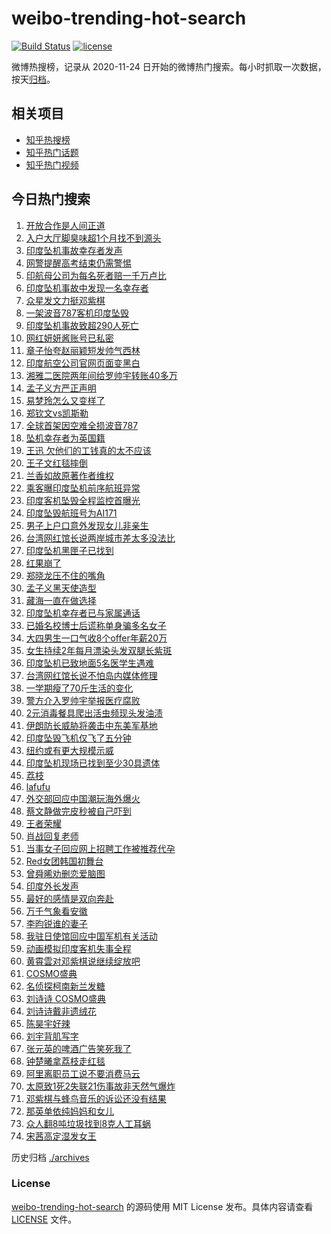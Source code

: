# weibo-trending-hot-search

[![Build Status](https://github.com/justjavac/weibo-trending-hot-search/workflows/ci/badge.svg?branch=master)](https://github.com/justjavac/weibo-trending-hot-search/actions)
[![license](https://img.shields.io/github/license/justjavac/weibo-trending-hot-search)](https://github.com/justjavac/weibo-trending-hot-search/blob/master/LICENSE)

微博热搜榜，记录从 2020-11-24 日开始的微博热门搜索。每小时抓取一次数据，按天[归档](./archives)。

## 相关项目

- [知乎热搜榜](https://github.com/justjavac/zhihu-trending-top-search)
- [知乎热门话题](https://github.com/justjavac/zhihu-trending-hot-questions)
- [知乎热门视频](https://github.com/justjavac/zhihu-trending-hot-video)

## 今日热门搜索

<!-- BEGIN -->
<!-- 最后更新时间 Fri Jun 13 2025 05:20:29 GMT+0800 (China Standard Time) -->

1. [开放合作是人间正道](https://s.weibo.com//weibo?q=%23%E5%BC%80%E6%94%BE%E5%90%88%E4%BD%9C%E6%98%AF%E4%BA%BA%E9%97%B4%E6%AD%A3%E9%81%93%23&Refer=new_time)
1. [入户大厅脚臭味超1个月找不到源头](https://s.weibo.com//weibo?q=%23%E5%85%A5%E6%88%B7%E5%A4%A7%E5%8E%85%E8%84%9A%E8%87%AD%E5%91%B3%E8%B6%851%E4%B8%AA%E6%9C%88%E6%89%BE%E4%B8%8D%E5%88%B0%E6%BA%90%E5%A4%B4%23&t=31&band_rank=2&Refer=top)
1. [印度坠机事故幸存者发声](https://s.weibo.com//weibo?q=%23%E5%8D%B0%E5%BA%A6%E5%9D%A0%E6%9C%BA%E4%BA%8B%E6%95%85%E5%B9%B8%E5%AD%98%E8%80%85%E5%8F%91%E5%A3%B0%23&t=31&band_rank=10&Refer=top)
1. [网警提醒高考结束仍需警惕](https://s.weibo.com//weibo?q=%23%E7%BD%91%E8%AD%A6%E6%8F%90%E9%86%92%E9%AB%98%E8%80%83%E7%BB%93%E6%9D%9F%E4%BB%8D%E9%9C%80%E8%AD%A6%E6%83%95%23&t=31&band_rank=3&Refer=top)
1. [印航母公司为每名死者赔一千万卢比](https://s.weibo.com//weibo?q=%23%E5%8D%B0%E8%88%AA%E6%AF%8D%E5%85%AC%E5%8F%B8%E4%B8%BA%E6%AF%8F%E5%90%8D%E6%AD%BB%E8%80%85%E8%B5%94%E4%B8%80%E5%8D%83%E4%B8%87%E5%8D%A2%E6%AF%94%23&t=31&band_rank=4&Refer=top)
1. [印度坠机事故中发现一名幸存者](https://s.weibo.com//weibo?q=%23%E5%8D%B0%E5%BA%A6%E5%9D%A0%E6%9C%BA%E4%BA%8B%E6%95%85%E4%B8%AD%E5%8F%91%E7%8E%B0%E4%B8%80%E5%90%8D%E5%B9%B8%E5%AD%98%E8%80%85%23&t=31&band_rank=1&Refer=top)
1. [众星发文力挺邓紫棋](https://s.weibo.com//weibo?q=%23%E4%BC%97%E6%98%9F%E5%8F%91%E6%96%87%E5%8A%9B%E6%8C%BA%E9%82%93%E7%B4%AB%E6%A3%8B%23&t=31&band_rank=7&Refer=top)
1. [一架波音787客机印度坠毁](https://s.weibo.com//weibo?q=%23%E4%B8%80%E6%9E%B6%E6%B3%A2%E9%9F%B3787%E5%AE%A2%E6%9C%BA%E5%8D%B0%E5%BA%A6%E5%9D%A0%E6%AF%81%23&t=31&band_rank=8&Refer=top)
1. [印度坠机事故致超290人死亡](https://s.weibo.com//weibo?q=%23%E5%8D%B0%E5%BA%A6%E5%9D%A0%E6%9C%BA%E4%BA%8B%E6%95%85%E8%87%B4%E8%B6%85290%E4%BA%BA%E6%AD%BB%E4%BA%A1%23&t=31&band_rank=18&Refer=top)
1. [网红妍妍酱账号已私密](https://s.weibo.com//weibo?q=%23%E7%BD%91%E7%BA%A2%E5%A6%8D%E5%A6%8D%E9%85%B1%E8%B4%A6%E5%8F%B7%E5%B7%B2%E7%A7%81%E5%AF%86%23&t=31&band_rank=29&Refer=top)
1. [章子怡夸赵丽颖短发帅气西林](https://s.weibo.com//weibo?q=%23%E7%AB%A0%E5%AD%90%E6%80%A1%E5%A4%B8%E8%B5%B5%E4%B8%BD%E9%A2%96%E7%9F%AD%E5%8F%91%E5%B8%85%E6%B0%94%E8%A5%BF%E6%9E%97%23&t=31&band_rank=5&Refer=top)
1. [印度航空公司官网页面变黑白](https://s.weibo.com//weibo?q=%23%E5%8D%B0%E5%BA%A6%E8%88%AA%E7%A9%BA%E5%85%AC%E5%8F%B8%E5%AE%98%E7%BD%91%E9%A1%B5%E9%9D%A2%E5%8F%98%E9%BB%91%E7%99%BD%23&t=31&band_rank=11&Refer=top)
1. [湘雅二医院两年间给罗帅宇转账40多万](https://s.weibo.com//weibo?q=%23%E6%B9%98%E9%9B%85%E4%BA%8C%E5%8C%BB%E9%99%A2%E4%B8%A4%E5%B9%B4%E9%97%B4%E7%BB%99%E7%BD%97%E5%B8%85%E5%AE%87%E8%BD%AC%E8%B4%A640%E5%A4%9A%E4%B8%87%23&t=31&band_rank=11&Refer=top)
1. [孟子义方严正声明](https://s.weibo.com//weibo?q=%23%E5%AD%9F%E5%AD%90%E4%B9%89%E6%96%B9%E4%B8%A5%E6%AD%A3%E5%A3%B0%E6%98%8E%23&t=31&band_rank=12&Refer=top)
1. [易梦玲怎么又变样了](https://s.weibo.com//weibo?q=%23%E6%98%93%E6%A2%A6%E7%8E%B2%E6%80%8E%E4%B9%88%E5%8F%88%E5%8F%98%E6%A0%B7%E4%BA%86%23&t=31&band_rank=13&Refer=top)
1. [郑钦文vs凯斯勒](https://s.weibo.com//weibo?q=%23%E9%83%91%E9%92%A6%E6%96%87vs%E5%87%AF%E6%96%AF%E5%8B%92%23&t=31&band_rank=16&Refer=top)
1. [全球首架因空难全损波音787](https://s.weibo.com//weibo?q=%23%E5%85%A8%E7%90%83%E9%A6%96%E6%9E%B6%E5%9B%A0%E7%A9%BA%E9%9A%BE%E5%85%A8%E6%8D%9F%E6%B3%A2%E9%9F%B3787%23&t=31&band_rank=19&Refer=top)
1. [坠机幸存者为英国籍](https://s.weibo.com//weibo?q=%23%E5%9D%A0%E6%9C%BA%E5%B9%B8%E5%AD%98%E8%80%85%E4%B8%BA%E8%8B%B1%E5%9B%BD%E7%B1%8D%23&t=31&band_rank=39&Refer=top)
1. [王迅 欠他们的工钱真的太不应该](https://s.weibo.com//weibo?q=%E7%8E%8B%E8%BF%85%20%E6%AC%A0%E4%BB%96%E4%BB%AC%E7%9A%84%E5%B7%A5%E9%92%B1%E7%9C%9F%E7%9A%84%E5%A4%AA%E4%B8%8D%E5%BA%94%E8%AF%A5&t=31&band_rank=35&Refer=top)
1. [王子文红毯摔倒](https://s.weibo.com//weibo?q=%23%E7%8E%8B%E5%AD%90%E6%96%87%E7%BA%A2%E6%AF%AF%E6%91%94%E5%80%92%23&t=31&band_rank=17&Refer=top)
1. [兰香如故原著作者维权](https://s.weibo.com//weibo?q=%23%E5%85%B0%E9%A6%99%E5%A6%82%E6%95%85%E5%8E%9F%E8%91%97%E4%BD%9C%E8%80%85%E7%BB%B4%E6%9D%83%23&t=31&band_rank=19&Refer=top)
1. [乘客曝印度坠机前序航班异常](https://s.weibo.com//weibo?q=%23%E4%B9%98%E5%AE%A2%E6%9B%9D%E5%8D%B0%E5%BA%A6%E5%9D%A0%E6%9C%BA%E5%89%8D%E5%BA%8F%E8%88%AA%E7%8F%AD%E5%BC%82%E5%B8%B8%23&t=31&band_rank=16&Refer=top)
1. [印度客机坠毁全程监控首曝光](https://s.weibo.com//weibo?q=%23%E5%8D%B0%E5%BA%A6%E5%AE%A2%E6%9C%BA%E5%9D%A0%E6%AF%81%E5%85%A8%E7%A8%8B%E7%9B%91%E6%8E%A7%E9%A6%96%E6%9B%9D%E5%85%89%23&t=31&band_rank=10&Refer=top)
1. [印度坠毁航班号为AI171](https://s.weibo.com//weibo?q=%23%E5%8D%B0%E5%BA%A6%E5%9D%A0%E6%AF%81%E8%88%AA%E7%8F%AD%E5%8F%B7%E4%B8%BAAI171%23&t=31&band_rank=22&Refer=top)
1. [男子上户口意外发现女儿非亲生](https://s.weibo.com//weibo?q=%23%E7%94%B7%E5%AD%90%E4%B8%8A%E6%88%B7%E5%8F%A3%E6%84%8F%E5%A4%96%E5%8F%91%E7%8E%B0%E5%A5%B3%E5%84%BF%E9%9D%9E%E4%BA%B2%E7%94%9F%23&t=31&band_rank=44&Refer=top)
1. [台湾网红馆长说两岸城市差太多没法比](https://s.weibo.com//weibo?q=%23%E5%8F%B0%E6%B9%BE%E7%BD%91%E7%BA%A2%E9%A6%86%E9%95%BF%E8%AF%B4%E4%B8%A4%E5%B2%B8%E5%9F%8E%E5%B8%82%E5%B7%AE%E5%A4%AA%E5%A4%9A%E6%B2%A1%E6%B3%95%E6%AF%94%23&t=31&band_rank=31&Refer=top)
1. [印度坠机黑匣子已找到](https://s.weibo.com//weibo?q=%23%E5%8D%B0%E5%BA%A6%E5%9D%A0%E6%9C%BA%E9%BB%91%E5%8C%A3%E5%AD%90%E5%B7%B2%E6%89%BE%E5%88%B0%23&t=31&band_rank=10&Refer=top)
1. [红果崩了](https://s.weibo.com//weibo?q=%E7%BA%A2%E6%9E%9C%E5%B4%A9%E4%BA%86&t=31&band_rank=14&Refer=top)
1. [郑晓龙压不住的嘴角](https://s.weibo.com//weibo?q=%23%E9%83%91%E6%99%93%E9%BE%99%E5%8E%8B%E4%B8%8D%E4%BD%8F%E7%9A%84%E5%98%B4%E8%A7%92%23&t=31&band_rank=48&Refer=top)
1. [孟子义黑天使造型](https://s.weibo.com//weibo?q=%23%E5%AD%9F%E5%AD%90%E4%B9%89%E9%BB%91%E5%A4%A9%E4%BD%BF%E9%80%A0%E5%9E%8B%23&t=31&band_rank=48&Refer=top)
1. [藏海一直在做选择](https://s.weibo.com//weibo?q=%23%E8%97%8F%E6%B5%B7%E4%B8%80%E7%9B%B4%E5%9C%A8%E5%81%9A%E9%80%89%E6%8B%A9%23&t=31&band_rank=28&Refer=top)
1. [印度坠机幸存者已与家属通话](https://s.weibo.com//weibo?q=%23%E5%8D%B0%E5%BA%A6%E5%9D%A0%E6%9C%BA%E5%B9%B8%E5%AD%98%E8%80%85%E5%B7%B2%E4%B8%8E%E5%AE%B6%E5%B1%9E%E9%80%9A%E8%AF%9D%23&t=31&band_rank=27&Refer=top)
1. [已婚名校博士后谎称单身骗多名女子](https://s.weibo.com//weibo?q=%23%E5%B7%B2%E5%A9%9A%E5%90%8D%E6%A0%A1%E5%8D%9A%E5%A3%AB%E5%90%8E%E8%B0%8E%E7%A7%B0%E5%8D%95%E8%BA%AB%E9%AA%97%E5%A4%9A%E5%90%8D%E5%A5%B3%E5%AD%90%23&t=31&band_rank=29&Refer=top)
1. [大四男生一口气收8个offer年薪20万](https://s.weibo.com//weibo?q=%23%E5%A4%A7%E5%9B%9B%E7%94%B7%E7%94%9F%E4%B8%80%E5%8F%A3%E6%B0%94%E6%94%B68%E4%B8%AAoffer%E5%B9%B4%E8%96%AA20%E4%B8%87%23&t=31&band_rank=34&Refer=top)
1. [女生持续2年每月漂染头发双腿长紫斑](https://s.weibo.com//weibo?q=%23%E5%A5%B3%E7%94%9F%E6%8C%81%E7%BB%AD2%E5%B9%B4%E6%AF%8F%E6%9C%88%E6%BC%82%E6%9F%93%E5%A4%B4%E5%8F%91%E5%8F%8C%E8%85%BF%E9%95%BF%E7%B4%AB%E6%96%91%23&t=31&band_rank=35&Refer=top)
1. [印度坠机已致地面5名医学生遇难](https://s.weibo.com//weibo?q=%23%E5%8D%B0%E5%BA%A6%E5%9D%A0%E6%9C%BA%E5%B7%B2%E8%87%B4%E5%9C%B0%E9%9D%A25%E5%90%8D%E5%8C%BB%E5%AD%A6%E7%94%9F%E9%81%87%E9%9A%BE%23&t=31&band_rank=38&Refer=top)
1. [台湾网红馆长说不怕岛内媒体修理](https://s.weibo.com//weibo?q=%E5%8F%B0%E6%B9%BE%E7%BD%91%E7%BA%A2%E9%A6%86%E9%95%BF%E8%AF%B4%E4%B8%8D%E6%80%95%E5%B2%9B%E5%86%85%E5%AA%92%E4%BD%93%E4%BF%AE%E7%90%86&t=31&band_rank=32&Refer=top)
1. [一学期瘦了70斤生活的变化](https://s.weibo.com//weibo?q=%E4%B8%80%E5%AD%A6%E6%9C%9F%E7%98%A6%E4%BA%8670%E6%96%A4%E7%94%9F%E6%B4%BB%E7%9A%84%E5%8F%98%E5%8C%96&t=31&band_rank=30&Refer=top)
1. [警方介入罗帅宇举报医疗腐败](https://s.weibo.com//weibo?q=%23%E8%AD%A6%E6%96%B9%E4%BB%8B%E5%85%A5%E7%BD%97%E5%B8%85%E5%AE%87%E4%B8%BE%E6%8A%A5%E5%8C%BB%E7%96%97%E8%85%90%E8%B4%A5%23&t=31&band_rank=26&Refer=top)
1. [2元消毒餐具爬出活虫频现头发油渍](https://s.weibo.com//weibo?q=%232%E5%85%83%E6%B6%88%E6%AF%92%E9%A4%90%E5%85%B7%E7%88%AC%E5%87%BA%E6%B4%BB%E8%99%AB%E9%A2%91%E7%8E%B0%E5%A4%B4%E5%8F%91%E6%B2%B9%E6%B8%8D%23&t=31&band_rank=37&Refer=top)
1. [伊朗防长威胁将袭击中东美军基地](https://s.weibo.com//weibo?q=%23%E4%BC%8A%E6%9C%97%E9%98%B2%E9%95%BF%E5%A8%81%E8%83%81%E5%B0%86%E8%A2%AD%E5%87%BB%E4%B8%AD%E4%B8%9C%E7%BE%8E%E5%86%9B%E5%9F%BA%E5%9C%B0%23&t=31&band_rank=40&Refer=top)
1. [印度坠毁飞机仅飞了五分钟](https://s.weibo.com//weibo?q=%23%E5%8D%B0%E5%BA%A6%E5%9D%A0%E6%AF%81%E9%A3%9E%E6%9C%BA%E4%BB%85%E9%A3%9E%E4%BA%86%E4%BA%94%E5%88%86%E9%92%9F%23&t=31&band_rank=33&Refer=top)
1. [纽约或有更大规模示威](https://s.weibo.com//weibo?q=%23%E7%BA%BD%E7%BA%A6%E6%88%96%E6%9C%89%E6%9B%B4%E5%A4%A7%E8%A7%84%E6%A8%A1%E7%A4%BA%E5%A8%81%23&t=31&band_rank=10&Refer=top)
1. [印度坠机现场已找到至少30具遗体](https://s.weibo.com//weibo?q=%23%E5%8D%B0%E5%BA%A6%E5%9D%A0%E6%9C%BA%E7%8E%B0%E5%9C%BA%E5%B7%B2%E6%89%BE%E5%88%B0%E8%87%B3%E5%B0%9130%E5%85%B7%E9%81%97%E4%BD%93%23&t=31&band_rank=50&Refer=top)
1. [荔枝](https://s.weibo.com//weibo?q=%E8%8D%94%E6%9E%9D&t=31&band_rank=6&Refer=top)
1. [lafufu](https://s.weibo.com//weibo?q=lafufu&t=31&band_rank=40&Refer=top)
1. [外交部回应中国潮玩海外爆火](https://s.weibo.com//weibo?q=%23%E5%A4%96%E4%BA%A4%E9%83%A8%E5%9B%9E%E5%BA%94%E4%B8%AD%E5%9B%BD%E6%BD%AE%E7%8E%A9%E6%B5%B7%E5%A4%96%E7%88%86%E7%81%AB%23&t=31&band_rank=43&Refer=top)
1. [蔡文静做完皮秒被自己吓到](https://s.weibo.com//weibo?q=%E8%94%A1%E6%96%87%E9%9D%99%E5%81%9A%E5%AE%8C%E7%9A%AE%E7%A7%92%E8%A2%AB%E8%87%AA%E5%B7%B1%E5%90%93%E5%88%B0&t=31&band_rank=47&Refer=top)
1. [王者荣耀](https://s.weibo.com//weibo?q=%E7%8E%8B%E8%80%85%E8%8D%A3%E8%80%80&t=31&band_rank=45&Refer=top)
1. [肖战回复老师](https://s.weibo.com//weibo?q=%23%E8%82%96%E6%88%98%E5%9B%9E%E5%A4%8D%E8%80%81%E5%B8%88%23&t=31&band_rank=24&Refer=top)
1. [当事女子回应网上招聘工作被推荐代孕](https://s.weibo.com//weibo?q=%23%E5%BD%93%E4%BA%8B%E5%A5%B3%E5%AD%90%E5%9B%9E%E5%BA%94%E7%BD%91%E4%B8%8A%E6%8B%9B%E8%81%98%E5%B7%A5%E4%BD%9C%E8%A2%AB%E6%8E%A8%E8%8D%90%E4%BB%A3%E5%AD%95%23&t=31&band_rank=50&Refer=top)
1. [Red女团韩国初舞台](https://s.weibo.com//weibo?q=%23Red%E5%A5%B3%E5%9B%A2%E9%9F%A9%E5%9B%BD%E5%88%9D%E8%88%9E%E5%8F%B0%23&t=31&band_rank=36&Refer=top)
1. [曾舜晞劝删恋爱脑图](https://s.weibo.com//weibo?q=%E6%9B%BE%E8%88%9C%E6%99%9E%E5%8A%9D%E5%88%A0%E6%81%8B%E7%88%B1%E8%84%91%E5%9B%BE&t=31&band_rank=20&Refer=top)
1. [印度外长发声](https://s.weibo.com//weibo?q=%23%E5%8D%B0%E5%BA%A6%E5%A4%96%E9%95%BF%E5%8F%91%E5%A3%B0%23&t=31&band_rank=48&Refer=top)
1. [最好的感情是双向奔赴](https://s.weibo.com//weibo?q=%23%E6%9C%80%E5%A5%BD%E7%9A%84%E6%84%9F%E6%83%85%E6%98%AF%E5%8F%8C%E5%90%91%E5%A5%94%E8%B5%B4%23&t=31&band_rank=50&Refer=top)
1. [万千气象看安徽](https://s.weibo.com//weibo?q=%23%E4%B8%87%E5%8D%83%E6%B0%94%E8%B1%A1%E7%9C%8B%E5%AE%89%E5%BE%BD%23&t=31&band_rank=3&Refer=top)
1. [李昀锐谁的妻子](https://s.weibo.com//weibo?q=%23%E6%9D%8E%E6%98%80%E9%94%90%E8%B0%81%E7%9A%84%E5%A6%BB%E5%AD%90%23&t=31&band_rank=49&Refer=top)
1. [我驻日使馆回应中国军机有关活动](https://s.weibo.com//weibo?q=%23%E6%88%91%E9%A9%BB%E6%97%A5%E4%BD%BF%E9%A6%86%E5%9B%9E%E5%BA%94%E4%B8%AD%E5%9B%BD%E5%86%9B%E6%9C%BA%E6%9C%89%E5%85%B3%E6%B4%BB%E5%8A%A8%23&t=31&band_rank=21&Refer=top)
1. [动画模拟印度客机失事全程](https://s.weibo.com//weibo?q=%23%E5%8A%A8%E7%94%BB%E6%A8%A1%E6%8B%9F%E5%8D%B0%E5%BA%A6%E5%AE%A2%E6%9C%BA%E5%A4%B1%E4%BA%8B%E5%85%A8%E7%A8%8B%23&t=31&band_rank=38&Refer=top)
1. [黄霄雲对邓紫棋说继续绽放吧](https://s.weibo.com//weibo?q=%23%E9%BB%84%E9%9C%84%E9%9B%B2%E5%AF%B9%E9%82%93%E7%B4%AB%E6%A3%8B%E8%AF%B4%E7%BB%A7%E7%BB%AD%E7%BB%BD%E6%94%BE%E5%90%A7%23&t=31&band_rank=39&Refer=top)
1. [COSMO盛典](https://s.weibo.com//weibo?q=COSMO%E7%9B%9B%E5%85%B8&t=31&band_rank=46&Refer=top)
1. [名侦探柯南新兰发糖](https://s.weibo.com//weibo?q=%E5%90%8D%E4%BE%A6%E6%8E%A2%E6%9F%AF%E5%8D%97%E6%96%B0%E5%85%B0%E5%8F%91%E7%B3%96&t=31&band_rank=26&Refer=top)
1. [刘诗诗 COSMO盛典](https://s.weibo.com//weibo?q=%E5%88%98%E8%AF%97%E8%AF%97%20COSMO%E7%9B%9B%E5%85%B8&t=31&band_rank=50&Refer=top)
1. [刘诗诗戴非遗绒花](https://s.weibo.com//weibo?q=%23%E5%88%98%E8%AF%97%E8%AF%97%E6%88%B4%E9%9D%9E%E9%81%97%E7%BB%92%E8%8A%B1%23&t=31&band_rank=21&Refer=top)
1. [陈昊宇好辣](https://s.weibo.com//weibo?q=%23%E9%99%88%E6%98%8A%E5%AE%87%E5%A5%BD%E8%BE%A3%23&t=31&band_rank=15&Refer=top)
1. [刘宇背肌写字](https://s.weibo.com//weibo?q=%23%E5%88%98%E5%AE%87%E8%83%8C%E8%82%8C%E5%86%99%E5%AD%97%23&t=31&band_rank=49&Refer=top)
1. [张元英的啤酒广告笑死我了](https://s.weibo.com//weibo?q=%E5%BC%A0%E5%85%83%E8%8B%B1%E7%9A%84%E5%95%A4%E9%85%92%E5%B9%BF%E5%91%8A%E7%AC%91%E6%AD%BB%E6%88%91%E4%BA%86&t=31&band_rank=23&Refer=top)
1. [钟楚曦拿荔枝走红毯](https://s.weibo.com//weibo?q=%23%E9%92%9F%E6%A5%9A%E6%9B%A6%E6%8B%BF%E8%8D%94%E6%9E%9D%E8%B5%B0%E7%BA%A2%E6%AF%AF%23&t=31&band_rank=25&Refer=top)
1. [阿里离职员工说不要消费马云](https://s.weibo.com//weibo?q=%23%E9%98%BF%E9%87%8C%E7%A6%BB%E8%81%8C%E5%91%98%E5%B7%A5%E8%AF%B4%E4%B8%8D%E8%A6%81%E6%B6%88%E8%B4%B9%E9%A9%AC%E4%BA%91%23&t=31&band_rank=45&Refer=top)
1. [太原致1死2失联21伤事故非天然气爆炸](https://s.weibo.com//weibo?q=%23%E5%A4%AA%E5%8E%9F%E8%87%B41%E6%AD%BB2%E5%A4%B1%E8%81%9421%E4%BC%A4%E4%BA%8B%E6%95%85%E9%9D%9E%E5%A4%A9%E7%84%B6%E6%B0%94%E7%88%86%E7%82%B8%23&t=31&band_rank=9&Refer=top)
1. [邓紫棋与蜂鸟音乐的诉讼还没有结果](https://s.weibo.com//weibo?q=%23%E9%82%93%E7%B4%AB%E6%A3%8B%E4%B8%8E%E8%9C%82%E9%B8%9F%E9%9F%B3%E4%B9%90%E7%9A%84%E8%AF%89%E8%AE%BC%E8%BF%98%E6%B2%A1%E6%9C%89%E7%BB%93%E6%9E%9C%23&t=31&band_rank=41&Refer=top)
1. [那英单依纯妈妈和女儿](https://s.weibo.com//weibo?q=%E9%82%A3%E8%8B%B1%E5%8D%95%E4%BE%9D%E7%BA%AF%E5%A6%88%E5%A6%88%E5%92%8C%E5%A5%B3%E5%84%BF&t=31&band_rank=42&Refer=top)
1. [众人翻8吨垃圾找到8克人工耳蜗](https://s.weibo.com//weibo?q=%23%E4%BC%97%E4%BA%BA%E7%BF%BB8%E5%90%A8%E5%9E%83%E5%9C%BE%E6%89%BE%E5%88%B08%E5%85%8B%E4%BA%BA%E5%B7%A5%E8%80%B3%E8%9C%97%23&t=31&band_rank=43&Refer=top)
1. [宋茜高定湿发女王](https://s.weibo.com//weibo?q=%E5%AE%8B%E8%8C%9C%E9%AB%98%E5%AE%9A%E6%B9%BF%E5%8F%91%E5%A5%B3%E7%8E%8B&t=31&band_rank=46&Refer=top)

<!-- END -->

历史归档 [./archives](./archives)

### License

[weibo-trending-hot-search](https://github.com/justjavac/weibo-trending-hot-search) 的源码使用 MIT License
发布。具体内容请查看 [LICENSE](./LICENSE) 文件。

